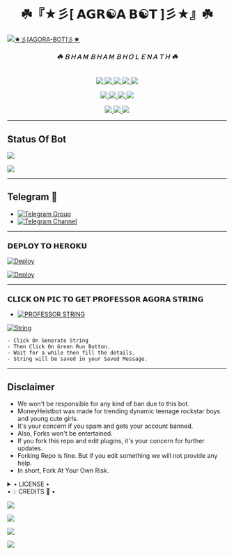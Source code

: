 <h1 align="center">
<b> ☘️『★彡[ 𝗔𝗚𝗥☯︎𝗔 𝗕☯︎𝗧 ]彡★』☘️ </b>
</h1>

[![★彡[AGORA-BOT]彡★](https://telegra.ph/file/1abe878dd3dc79d013d94.jpg)](https://github.com/Professor-OS/Agora-Bot)

<h6 align="center">
  <b>☘️ ＢＨＡＭ  ＢＨＡＭ ＢＨＯＬＥＮＡＴＨ ☘️</b>
</h6>

<p align="center">
<a href="https://github.com/Professor-OS/Agora-Bot" alt="GitHub closed issues"> <img src="https://img.shields.io/github/issues-closed-raw/Professor-OS/Agora-Bot?style=flat&logo=github&color=success" /> </a>
<a href="https://github.com/Professor-OS/Agora-Bot/graphs/contributors" alt="GitHub contributors"> <img src="https://img.shields.io/github/contributors/Professor-OS/Agora-Bot?style=flat&logo=github" /> </a>
<a href="https://github.com/Professor-OS/Agora-Bot/network/members" alt="GitHub forks"> <img src="https://img.shields.io/github/forks/Professor-OS/Agora-Bot?label=Forks&logo=github" /> </a>
<a href="https://github.com/Professor-OS/Agora-Bot" alt="GitHub closed pull requests"> <img src="https://img.shields.io/github/issues-pr-closed-raw/Professor-OS/Agora-Bot?color=success" /> </a>
<a href="https://github.com/Professor-OS/Agora-Bot" alt="GitHub issues"> <img src="https://img.shields.io/github/issues-raw/Professor-OS/Agora-Bot?style=flat&logo=github&color=yellow" /> </a>
</p>
<p align="center">
<a href="https://www.python.org/" alt="made-with-python"> <img src="https://img.shields.io/badge/Made%20with-Python-1f425f.svg?style=flat&logo=python&color=blue" /> </a>
<a href="https://github.com/Professor-OS/Agora-Bot" alt="Docker!"> <img src="https://aleen42.github.io/badges/src/docker.svg" /> </a>
<a href="https://github.com/Professor-OS/Agora-Bot" alt="GitHub repo size"> <img src="https://img.shields.io/github/repo-size/Professor-OS/Agora-Bot" /> </a>
<a href="https://github.com/Professor-OS/Agora-Bot/blob/master/LICENSE" alt="GPLv3 license"> <img src="https://img.shields.io/badge/License-GPLv3-blue.svg" /> </a>
</p>
<p align="center">
<a href="https://t.me/Legend_Userbot" alt="Telegram!"> <img src="https://aleen42.github.io/badges/src/telegram.svg" /> </a>
<a href="https://github.com/Professor-OS/Agora-Bot/graphs/commit-activity" alt="Maintenance"> <img src="https://img.shields.io/badge/Maintained%3F-yes-green.svg" /> </a>
<a href="https://makeapullrequest.com" alt="PRs Welcome"> <img src="https://img.shields.io/badge/PRs-welcome-brightgreen.svg?style=flat-square" /> </a>
</p>

------
## Status Of Bot 
<p align="left">
    <a href="https://github.com/Professor-OS/Agora-Bot/network/members"><img src="https://img.shields.io/github/forks/Professor-OS/Agora-Bot?label=Forks&logoColor=Black&style=social"></a><p align="left"><a href="https://github.com/Professor-OS/Agora-Bot/stargazers"><img src="https://img.shields.io/github/stars/Professor-OS/Agora-Bot?logoColor=Blue&style=social"></a><p align="left"><a href="https://github.com/Professor-OS/Agora-Bot"></a><p align="left"><a href="https://github.com/Professor-OS/Agora-Bot?"></a>

------
## Telegram 🏪
- [![Telegram Group](https://img.shields.io/badge/Telegram-Group-red)](https://t.me/MM_Userbot)
- [![Telegram Channel](https://img.shields.io/badge/Telegram-Channel-red)](https://t.me/mm_ub_updates)

--------------------
      
<h3> 𝗗𝗘𝗣𝗟𝗢𝗬 𝗧𝗢 𝗛𝗘𝗥𝗢𝗞𝗨</h3>

[![Deploy](https://www.herokucdn.com/deploy/button.svg)](https://heroku.com/deploy?template=https://github.com/Professor-OS/Agora-Bot)

[![Deploy](https://telegra.ph/file/d8b34e339581c5108fdc2.jpg)](https://heroku.com/deploy?template=https://github.com/Professor-OS/Agora-Bot)


---------

<h3> 𝗖𝗟𝗜𝗖𝗞 𝗢𝗡 𝗣𝗜𝗖 𝗧𝗢 𝗚𝗘𝗧 𝗣𝗥𝗢𝗙𝗘𝗦𝗦𝗢𝗥 𝗔𝗚𝗢𝗥𝗔 𝗦𝗧𝗥𝗜𝗡𝗚</h3>

- [![PROFESSOR STRING](https://img.shields.io/badge/PROFESSOR-STRING-red)](https://t.me/SESSIONGENERATORBOT)

[![String](https://telegra.ph/file/acb8e76f54ad62d14fcf2.jpg)](https://t.me/SessionGeneratorbot) 

    - Click On Generate String
    - Then Click On Green Run Button.
    - Wait for a while then fill the details.
    - String will be saved in your Saved Message.


------
## Disclaimer
- We won't be responsible for any kind of ban due to this bot.
- MoneyHeistbot was made for trending dynamic teenage rockstar boys and young cute girls.
- It's your concern if you spam and gets your account banned.
- Also, Forks won't be entertained.
- If you fork this repo and edit plugins, it's your concern for further updates.
- Forking Repo is fine. But if you edit something we will not provide any help.
- In short, Fork At Your Own Risk.

<details>

  <summary> • LICENSE • </summary>

![](https://www.gnu.org/graphics/gplv3-or-later.png)



Poject [MONEY-HEIST-BOT](https://github.com/Professor-OS/Agora-Bot) is free software: you can redistribute it and/or modify

it under the terms of the GNU General Public License as published by

the Free Software Foundation, either version 3 of the License, or

(at your option) any later version.

This program is distributed in the hope that it will be useful,

but WITHOUT ANY WARRANTY; without even the implied warranty of

MERCHANTABILITY or FITNESS FOR A PARTICULAR PURPOSE.  See the

GNU General Public License for more details.

You should have received a copy of the GNU General Public License

along with this program. If not, see <https://www.gnu.org/licenses/>.

</details>


  <summary> • 💡 CREDITS 💞 • </summary>

  <a href="https://t.me/@toxic_than_toxiest"><img src="https://img.shields.io/badge/𝗠𝗿 𝗦𝗨𝗝𝗔𝗟_%20-orange.svg?style=for-the-badge&logo=Telegram"></a>
  
 <a href="https://t.me/@awe_some21"><img src="https://img.shields.io/badge/𝗠𝗿•𝗢𝗠𝗜%20-blue.svg?style=for-the-badge&logo=Telegram"></a>
 
 <a href="https://t.me/@sovereign00132"><img src="https://img.shields.io/badge/𝗠𝗿•𝗡𝗘𝗘𝗟%20-white.svg?style=for-the-badge&logo=Telegram"></a>
 
 <a href="https://t.me/@legendboy_op"><img src="https://img.shields.io/badge/𝗠𝗿•𝗟𝗘𝗚𝗘𝗡𝗗𝗕𝗢𝗬_%20-red.svg?style=for-the-badge&logo=Telegram"></a>
